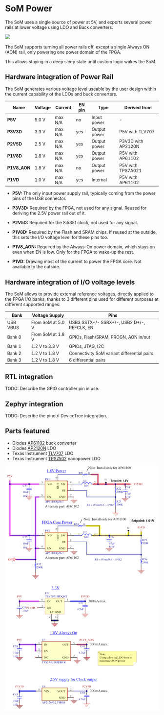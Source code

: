 # SoM Power

The SoM uses a single source of power at 5V, and exports several power rails
at lower voltage using LDO and Buck converters.

![](images/som_power_architecture.drawio.png)

The SoM supports turning all power rails off, except a single Always ON (AON)
rail, only powering one power domain of the FPGA.

This allows staying in a deep sleep state until custom logic wakes the SoM.


## Hardware integration of Power Rail

The SoM generates various voltage level useable by the user design within the
current capability of the LDOs and buck converters.

| Name         | Voltage   | Current | EN pin | Type         | Derived from       |
| ------------ | --------- | ------- | ------ | ------------ | ------------------ |
| **P5V**      | 5.0 V     | max N/A | no     | Input power  | -                  |
| **P3V3D**    | 3.3 V     | max N/A | yes    | Output power | P5V with TLV707    |
| **P2V5D**    | 2.5 V     | max N/A | yes    | Output power | P3V3D with AP2120N |
| **P1V8D**    | 1.8 V     | max N/A | yes    | Output power | P5V with AP61102   |
| **P1V8_AON** | 1.8 V     | max N/A | no     | Output power | P5V with TPS7A021  |
| **P1VD**     | 1.0 V     | max N/A | yes    | Internal     | P5V with AP61102   |

- **P5V:**
  The only input power supply rail, typically coming from the power pins
  of the USB connector.

- **P3V3D:**
  Required by the FPGA, not used for any signal.
  Reused for deriving the 2.5V power rail out of it.

- **P2V5D:**
  Required for the Si5351 clock, not used for any signal.

- **P1V8D:**
  Required by the Flash and SRAM chips.
  If reused at the outside, this sets the I/O voltage level for these pins too.

- **P1V8_AON:**
  Required by the Always-On power domain, which stays on even when EN is low.
  Only for the FPGA to wake-up the rest.

- **P1VD:**
  Drawing most of the current to power the FPGA core.
  Not available to the outside.


## Hardware integration of I/O voltage levels

The SoM allows to provide external reference voltages, directly applied to the
FPGA I/O banks, thanks to 3 different pins used for different purposes at
different supported ranges:

| Bank      | Voltage Supply    | Pins                                        |
| --------- | ----------------- | ------------------------------------------- |
| USB VBUS  | From SoM at 5.0 V | USB3 SSTX+/- SSRX+/-, USB2 D+/-, REFCLK, EN |
| Bank 0    | From SoM at 1.8 V | GPIOs, Flash/SRAM, PROGN, AON in/out        |
| Bank 1    | 1.2 V to 3.3 V    | GPIOs, JTAG, I2C                            |
| Bank 2    | 1.2 V to 1.8 V    | Connectivity SoM variant differential pairs |
| Bank 3    | 1.2 V to 1.8 V    | 6 differential pairs                        |


## RTL integration

TODO: Describe the GPIO controller pin in use.


## Zephyr integration

TODO: Describe the pinctrl DeviceTree integration.


## Parts featured

- Diodes [AP61102](https://www.diodes.com/assets/Datasheets/AP61100-AP61102.pdf) buck converter
- Diodes [AP2120N](https://www.diodes.com/assets/Datasheets/AP2120.pdf) LDO
- Texas Instrument [TLV707](https://www.ti.com/lit/ds/symlink/tlv707.pdf) LDO
- Texas Instrument [TPS7A02](https://www.ti.com/lit/ds/symlink/tps7a02.pdf) nanopower LDO

![](images/tinyclunx33_som_power_schematic.png)
